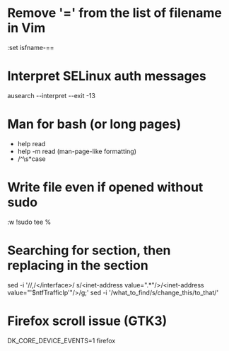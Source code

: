 # Remove '=' from the list of filename in Vim
:set isfname-==

# Interpret SELinux auth messages
ausearch --interpret --exit -13

# Man for bash (or long pages)
* help read
* help -m read (man-page-like formatting)
* /^\s*case

# Write file even if opened without sudo
:w !sudo tee % 

# Searching for section, then replacing in the section
sed -i '/<interface name="public">/,/<\/interface>/ s/<inet-address value=".*"\/>/<inet-address value="'$ntfTrafficIp'"\/>/g;'
sed -i '/what_to_find/s/change_this/to_that/'

# Firefox scroll issue (GTK3)
DK_CORE_DEVICE_EVENTS=1 firefox
